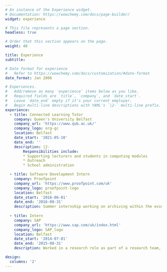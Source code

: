 ```yaml
---
# An instance of the Experience widget.
# Documentation: https://wowchemy.com/docs/page-builder/
widget: experience

# This file represents a page section.
headless: true

# Order that this section appears on the page.
weight: 40

title: Experience
subtitle:

# Date format for experience
#   Refer to https://wowchemy.com/docs/customization/#date-format
date_format: Jan 2006

# Experiences.
#   Add/remove as many `experience` items below as you like.
#   Required fields are `title`, `company`, and `date_start`.
#   Leave `date_end` empty if it's your current employer.
#   Begin multi-line descriptions with YAML's `|2-` multi-line prefix.
experience:
  - title: Connected Learning Tutor
    company: Queen's University Belfast
    company_url: 'https://www.qub.ac.uk/'
    company_logo: org-gc
    location: Belfast
    date_start: '2021-05-10'
    date_end: ''
    description: |2-
        Responsibilities include:
        * Supporting lecturers and students in computing modules
        * Outreach 
        * School administration

  - title: Software Development Intern
    company: Proofpoint
    company_url: 'https://www.proofpoint.com/uk'
    company_logo: proofpoint-logo
    location: Belfast
    date_start: '2016-06-01'
    date_end: '2016-08-31'
    description: Summer internship working on archiving within the essentials product.
    
  - title: Intern
    company: SAP
    company_url: 'https://www.sap.com/uk/index.html'
    company_logo: SAP_logo
    location: Belfast
    date_start: '2014-07-01'
    date_end: '2015-08-31'
    description: Worked in a research role as part of a research team, that was focused on heterogenous computing technology for the cloud, as part of an ongoing EU project with other companies.

design:
  columns: '2'
---
```

